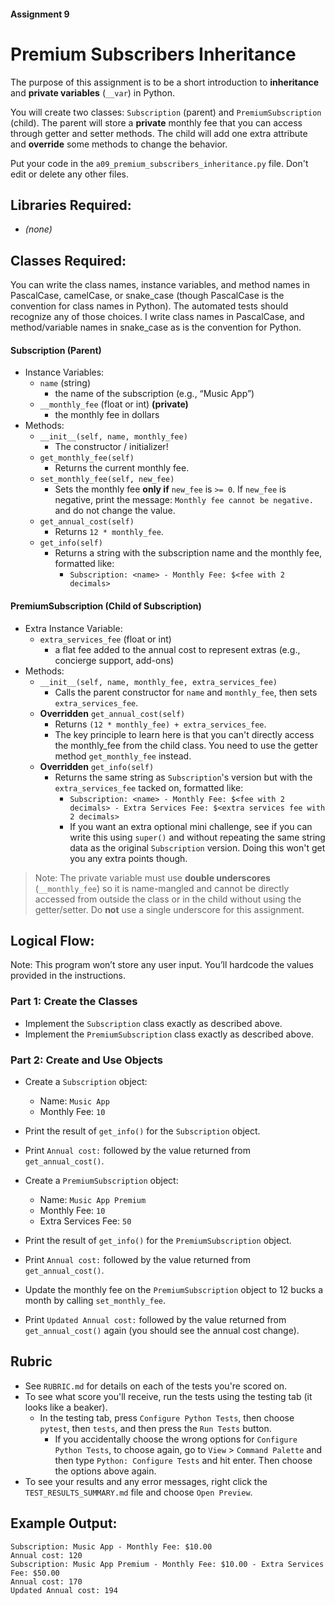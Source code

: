 #### Assignment 9
# Premium Subscribers Inheritance

The purpose of this assignment is to be a short introduction to **inheritance** and **private variables** (`__var`) in Python.

You will create two classes: `Subscription` (parent) and `PremiumSubscription` (child). The parent will store a **private** monthly fee that you can access through getter and setter methods. The child will add one extra attribute and **override** some methods to change the behavior.

Put your code in the `a09_premium_subscribers_inheritance.py` file. Don't edit or delete any other files.

## Libraries Required:
- *(none)*

## Classes Required:
You can write the class names, instance variables, and method names in PascalCase, camelCase, or snake_case (though PascalCase is the convention for class names in Python). The automated tests should recognize any of those choices. I write class names in PascalCase, and method/variable names in snake_case as is the convention for Python.

#### Subscription (Parent)
- Instance Variables:
  - `name` (string)
    - the name of the subscription (e.g., “Music App”)
  - `__monthly_fee` (float or int) **(private)**
    - the monthly fee in dollars
- Methods:
  - `__init__(self, name, monthly_fee)`
    - The constructor / initializer!
  - `get_monthly_fee(self)`
    - Returns the current monthly fee.
  - `set_monthly_fee(self, new_fee)`
    - Sets the monthly fee **only if** `new_fee` is `>= 0`. If `new_fee` is negative, print the message: `Monthly fee cannot be negative.` and do not change the value.
  - `get_annual_cost(self)`
    - Returns `12 * monthly_fee`.
  - `get_info(self)`
    - Returns a string with the subscription name and the monthly fee, formatted like:
      - `Subscription: <name> - Monthly Fee: $<fee with 2 decimals>`

#### PremiumSubscription (Child of Subscription)
- Extra Instance Variable:
  - `extra_services_fee` (float or int)
    - a flat fee added to the annual cost to represent extras (e.g., concierge support, add-ons)
- Methods:
  - `__init__(self, name, monthly_fee, extra_services_fee)`
    - Calls the parent constructor for `name` and `monthly_fee`, then sets `extra_services_fee`.
  - **Overridden** `get_annual_cost(self)`
    - Returns `(12 * monthly_fee) + extra_services_fee`.
    - The key principle to learn here is that you can't directly access the monthly_fee from the child class. You need to use the getter method `get_monthly_fee` instead.
  - **Overridden** `get_info(self)`
    - Returns the same string as `Subscription`'s version but with the `extra_services_fee` tacked on, formatted like:
      - `Subscription: <name> - Monthly Fee: $<fee with 2 decimals> - Extra Services Fee: $<extra services fee with 2 decimals>`
      - If you want an extra optional mini challenge, see if you can write this using `super()` and without repeating the same string data as the original `Subscription` version. Doing this won't get you any extra points though.

> Note: The private variable must use **double underscores** (`__monthly_fee`) so it is name-mangled and cannot be directly accessed from outside the class or in the child without using the getter/setter. Do **not** use a single underscore for this assignment.

## Logical Flow:
Note: This program won’t store any user input. You’ll hardcode the values provided in the instructions.

### Part 1: Create the Classes
- Implement the `Subscription` class exactly as described above.
- Implement the `PremiumSubscription` class exactly as described above.

### Part 2: Create and Use Objects
- Create a `Subscription` object:
  - Name: `Music App`
  - Monthly Fee: `10`
- Print the result of `get_info()` for the `Subscription` object.
- Print `Annual cost:` followed by the value returned from `get_annual_cost()`.

- Create a `PremiumSubscription` object:
  - Name: `Music App Premium`
  - Monthly Fee: `10`
  - Extra Services Fee: `50`
- Print the result of `get_info()` for the `PremiumSubscription` object.
- Print `Annual cost:` followed by the value returned from `get_annual_cost()`.
- Update the monthly fee on the `PremiumSubscription` object to 12 bucks a month by calling `set_monthly_fee`.
- Print `Updated Annual cost:` followed by the value returned from `get_annual_cost()` again (you should see the annual cost change).

## Rubric
- See `RUBRIC.md` for details on each of the tests you're scored on.
- To see what score you'll receive, run the tests using the testing tab (it looks like a beaker).
    - In the testing tab, press `Configure Python Tests`, then choose `pytest`, then `tests`, and then press the `Run Tests` button.
        - If you accidentally choose the wrong options for `Configure Python Tests`, to choose again, go to `View` > `Command Palette` and then type `Python: Configure Tests` and hit enter. Then choose the options above again.
- To see your results and any error messages, right click the `TEST_RESULTS_SUMMARY.md` file and choose `Open Preview`.

## Example Output:

```
Subscription: Music App - Monthly Fee: $10.00
Annual cost: 120
Subscription: Music App Premium - Monthly Fee: $10.00 - Extra Services Fee: $50.00
Annual cost: 170
Updated Annual cost: 194
```
